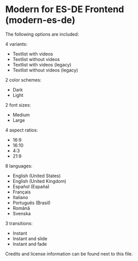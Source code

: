 # Modern for ES-DE Frontend (modern-es-de)

The following options are included:

4 variants:

- Textlist with videos
- Textlist without videos
- Textlist with videos (legacy)
- Textlist without videos (legacy)

2 color schemes:

- Dark
- Light

2 font sizes:

- Medium
- Large

4 aspect ratios:

- 16:9
- 16:10
- 4:3
- 21:9

8 languages:

- English (United States)
- English (United Kingdom)
- Español (España)
- Français
- Italiano
- Português (Brasil)
- Română
- Svenska

3 transitions:

- Instant
- Instant and slide
- Instant and fade

Credits and license information can be found next to this file.

